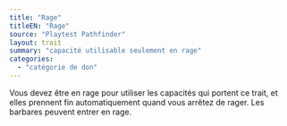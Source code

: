 ```yaml
---
title: "Rage"
titleEN: "Rage"
source: "Playtest Pathfinder"
layout: trait
summary: "capacité utilisable seulement en rage"
categories:
  - "catégorie de don"
---
```

Vous devez être en rage pour utiliser les capacités qui portent ce trait, et elles prennent fin automatiquement quand vous arrêtez de rager. Les barbares peuvent entrer en rage.
